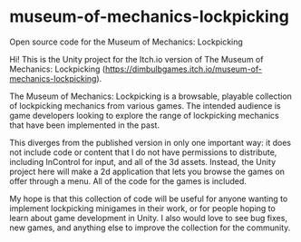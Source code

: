 # museum-of-mechanics-lockpicking
Open source code for the Museum of Mechanics: Lockpicking

Hi! This is the Unity project for the Itch.io version of The Museum of Mechanics: Lockpicking (https://dimbulbgames.itch.io/museum-of-mechanics-lockpicking). 

The Museum of Mechanics: Lockpicking is a browsable, playable collection of lockpicking mechanics from various games. The intended audience is game developers looking to explore the range of lockpicking mechanics that have been implemented in the past.

This diverges from the published version in only one important way: it does not include code or content that I do not have permissions to distribute, including InControl for input, and all of the 3d assets. Instead, the Unity project here will make a 2d application that lets you browse the games on offer through a menu. All of the code for the games is included.

My hope is that this collection of code will be useful for anyone wanting to implement lockpicking minigames in their work, or for people hoping to learn about game development in Unity. I also would love to see bug fixes, new games, and anything else to improve the collection for the community.
